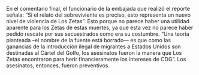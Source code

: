 En el comentario final, el funcionario de la embajada que realizó el reporte señala: “Si el relato del sobreviviente es preciso, esto representa un nuevo nivel de violencia de Los Zetas”. Esto porque no parece haber una utilidad aparente para los Zetas de estas muertes, ya que esta vez no parece haber pedido rescate por sus secuestrados como era su costumbre.
“Una teoría planteada –el nombre de la fuente está borrado— es que como las ganancias de la introducción ilegal de migrantes a Estados Unidos son destinadas al Cártel del Golfo, los asesinatos fueron la manera que Los Zetas encontraron para herir financieramente los intereses de CDG”. Los asesinatos, entonces, fueron preventivos.
